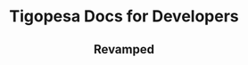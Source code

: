 <!-- # Introduction

This is an attempt to re-write the official tigoPesa's API in a developer friendly way.
the current documentantion is written in pdf which makes it difficult to work on and hard to
browse through the documentation. This is an attampt to make it easier for developers to work on this new & exciting
API. [Read More About the tigoPesa API here](https://www.tigo.co.tz/tigo-pesa-for-developers)

## Getting Started

This documentation is created using mkdocs so to run it locally you need to have python, pip and ofcourse mkdocs installed

### To install `mkdocs` just run the following command

`pip install mkdocs`

Start the live-reloading docs server.

`mkdocs serve`

Now you can view the documentation by just going to

`http://localhost:8000` -->


<!-- <p align="center"><img src="./assets/tigopesa.png" alt="tigpesa logo"></p> -->
<h1 align="center">Tigopesa Docs for Developers</h1>

<h2 align="center">Revamped</h2>

